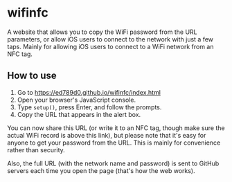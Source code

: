 # wifinfc
A website that allows you to copy the WiFi password from the URL parameters, or allow iOS users to connect to the network with just a few taps. Mainly for allowing iOS users to connect to a WiFi network from an NFC tag.
## How to use
1. Go to https://ed789d0.github.io/wifinfc/index.html
2. Open your browser's JavaScript console.
3. Type `setup()`, press Enter, and follow the prompts.
4. Copy the URL that appears in the alert box.

You can now share this URL (or write it to an NFC tag, though make sure the actual WiFi record is above this link), but please note that it's easy for anyone to get your password from the URL.
This is mainly for convenience rather than security.

Also, the full URL (with the network name and password) is sent to GitHub servers each time you open the page (that's how the web works).
